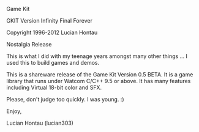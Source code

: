 Game Kit

GKIT Version Infinity Final Forever

Copyright 1996-2012 Lucian Hontau

Nostalgia Release

This is what I did with my teenage years amongst many other things ...
I used this to build games and demos.

This is a shareware release of the Game Kit
Version 0.5 BETA. It is a game library that runs
under Watcom C/C++ 9.5 or above. It has many
features including Virtual 18-bit color and
SFX. 

Please, don't judge too quickly. I was young. :)

Enjoy,

Lucian Hontau (lucian303)